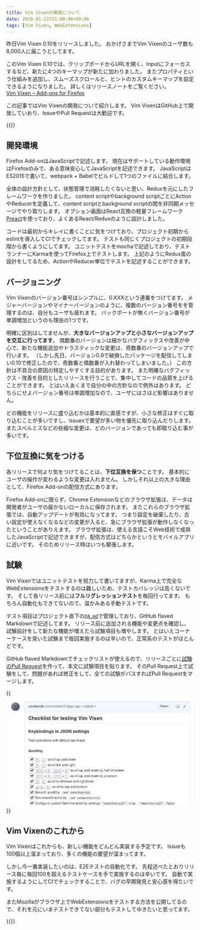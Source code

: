 ```yaml
---
title: Vim Vixenの開発について
date: 2018-01-21T21:00:00+09:00
tags: [Vim Vixen, WebExtensions]
---
```


昨日Vim Vixen 0.10をリリースしました。
おかげさまでVim Vixenのユーザ数も8,000人に届こうとしてます。

このVim Vixen 0.10では、クリップボードからURLを開く、Inputにフォーカスするなど、新たに4つのキーマップが新たに加わりました。
またプロパティという仕組みを追加し、スムーズスクロールと、ヒントのカスタムキーマップを設定できるようになりました。
詳しくはリリースノートをご覧ください。  
[Vim Vixen – Add-ons for Firefox](https://addons.mozilla.org/en-US/firefox/addon/vim-vixen/versions/)

この記事ではVim Vixenの開発について紹介します。
Vim VixenはGitHub上で開発していおり、IssueやPull Requestは大歓迎です。

{{<github src="ueokande/vim-vixen">}}

## 開発環境

Firefox Add-onはJavaScriptで記述します。
現在はサポートしている動作環境はFirefoxのみで、ある意味安心してJavaScriptを記述できます。
JavaScriptはES2015で書いて、webpack + Babelでビルドして1つのファイルに結合します。

全体の設計方針として、状態管理で消耗したくないと思い、Reduxを元にしたフレームワークを作りました。
content scriptやbackground scriptごとにActionやReducerを定義して、content scriptとbackground scriptの間を非同期メッセージでやり取りします。
オプション画面はReact互換の軽量フレームワーク[Preact](https://github.com/developit/preact)を使っており、よくあるReact/Reduxのように設計しました。

コードは最初からキレイに書くことに気をつけており、プロジェクト初期からeslintを導入してCIでチェックしてます。
テストも同じくプロジェクトの初期段階から書くようにしてます。
ユニットテストをmochaで記述しており、テストランナーにKarmaを使ってFirefox上でテストします。
上記のようにRedux風の設計をしてるため、ActionやReducer単位でテストを記述することができます。

## バージョニング

Vim Vixenのバージョン番号はシンプルに、0.XXXという連番をつけてます。
メジャーバージョンやマイナーバージョンのように、複数のバージョン番号をを管理するのは、自分もユーザも疲れます。
バックポートが無くバージョン番号が単調増加というのも理由の1つです。

明確に区別はしてませんが、**大きなバージョンアップと小さなバージョンアップを交互に行ってます**。
偶数番のバージョンは細かなバグフィックスや改善が中心で、新たな機能追加やドラスティックな変更は、奇数番のバージョンアップで行います。
（しかし先日、バージョン0.9で破損したパッケージを配信してしまい0.10で修正したので、奇数番と偶数番が入れ替わってしまいました。）
この方針は不具合の原因の特定しやすくする目的があります。
また明確なバグフィックス・改善を目的としたリリースを行うことで、集中してコードの品質を上げることができます。
とはいえあくまで自分の中の方針なので例外はあります。
どちらにせよバージョン番号は単調増加なので、ユーザにはさほど影響はありません。

どの機能をリリースに盛り込むかは基本的に直感ですが、小さな修正はすぐに取り込むことが多いですし、issuesで要望が多い物を優先に取り込んだりします。
またスペルミスなどの些細な変更は、どのバージョンであっても即取り込む事が多いです。

## 下位互換に気をつける

各リリースで何より気をつけてることは、**下位互換を保つ**ことです。
基本的にユーザの操作が変わるような変更は入れません。
しかしそれ以上の大きな理由として、Firefox Add-onの配信方式にあります。

Firefox Add-onに限らず、Chrome Extensionなどのブラウザ拡張は、データは開発者がユーザの届かないローカルに保存されます。
またこれらのブラウザ拡張では、自動アップデートが有効になってます。
つまり設定を破棄したり、古い設定が使えなくなるなどの変更が入ると、急にブラウザ拡張が動作しなくなったということがありえます。
ブラウザ拡張は、使える言語こそWeb技術で成熟したJavaScriptで記述できますが、配信方式はどちらかというとモバイルアプリに近いです。
そのためリリース時はいつも緊張します。

## 試験

Vim Vixenではユニットテストを努力して書いてますが、Karma上で完全なWebExtensionsをテストするのは難しいため、テストカバレッジは高くないです。
そして各リリース前には**フルリグレッションテスト**を毎回行ってます。
もちろん自動化もできてないので、温かみある手動テストです。

テスト項目はプロジェクト直下の[`QA.md`](https://github.com/ueokande/vim-vixen/blob/master/QA.md)で管理しており、GitHub flaved Markdownで記述してます。
リリース前に追加される機能や変更点を確認し、試験設計をして新たな機能が増えたら試験項目も増やします。
とはいえコーナーケースを突いた試験まで毎回実施するのは辛いので、正常系のテストがほとんどです。

GitHub flaved Markdownでチェックリストが使えるので、リリースごとに[試験のPull Request](https://github.com/ueokande/vim-vixen/pull/314)を作って、本文に試験項目を貼ります。
そのPull Request上で試験をして、問題があれば修正をして、全ての試験がパスすればPull Requestをマージします。

{{<img src="qa.png" alt="QA">}}


## Vim Vixenのこれから

Vim Vixenはこれからも、新しい機能をどんどん実装する予定です。
Issueも100個以上溜まっており、多くの機能の要望が溜まってます。

しかし今一番実装したいのは、E2Eテストの自動化です。
先程述べたとおりリリース毎に毎回100を超えるテストケースを手で実施するのは辛いです。
自動で実施するようにしてCIでチェックすることで、バグの早期発見と安心感を得たいです。

またMozillaがブラウザ上でWebExtensionsをテストする方法を公開してるので、それを元にいまテストできてない部分もテストしてゆきたいと思ってます。

{{<github src="mdn/webextensions-examples">}}

